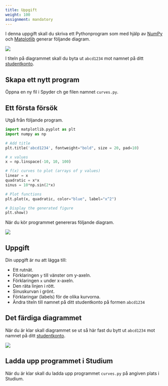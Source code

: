 ```yaml
---
title: Uppgift
weight: 100
assignment: mandatory
---
```


I denna uppgift skall du skriva ett Pythonprogram som med hjälp av
[NumPy](../numpy) och [Matplotlib](../matplotlib) generar följande diagram. 

![](/images/2024/python/assignment/final-diagram.png?width=600px)

I titeln på diagrammet skall du byta ut `abcd1234` mot namnet på ditt
[studentkonto](/preparation/#studentkonto). 

## Skapa ett nytt program

Öppna en ny fil i Spyder ch ge filen namnet `curves.py`.

## Ett första försök

Utgå från följande program. 

``` python
import matplotlib.pyplot as plt
import numpy as np

# Add title
plt.title('abcd1234', fontweight="bold", size = 20, pad=10)

# x values
x = np.linspace(-10, 10, 100)

# f(x) curves to plot (arrays of y values)
linear = x
quadratic = x*x
sinus = 10*np.sin(2*x)

# Plot functions
plt.plot(x, quadratic, color="blue", label="x^2")

# Display the generated figure
plt.show()
```

När du kör programmet genereras följande diagram. 

![](/images/2024/python/assignment/skeleton-diagram.png)

## Uppgift

Din uppgift är nu att lägga till:

- Ett rutnät. 
- Förklaringen `y` till vänster om y-axeln.
- Förklaringen `x` under x-axeln. 
- Den räta linjen i rött. 
- Sinuskurvan i grönt.
- Förklaringar (labels) för de olika kurvorna.
- Ändra titeln till namnet på ditt studentkonto på formen `abcd1234`
  
## Det färdiga diagrammet 

När du är klar skall diagrammet se ut så här fast du bytt ut `abcd1234` mot
namnet på ditt [studentkonto](/preparation/#studentkonto). 

![](/images/2024/python/assignment/final-diagram.png?width=600px)

## Ladda upp programmet i Studium

När du är klar skall du ladda upp programmet `curves.py` på angiven plats i
Studium.